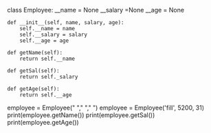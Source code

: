 class Employee:
    __name = None
    __salary =None
    __age = None
    
    def __init__(self, name, salary, age):
        self.__name = name
        self.__salary = salary
        self.__age = age
        
    def getName(self):
        return self.__name
        
    def getSal(self):
        return self._salary
        
    def getAge(self):
        return self.__age
        
employee = Employee(" "," "," ")
employee = Employee('fill', 5200, 31)
print(employee.getName())
print(employee.getSal())
print(employee.getAge())
